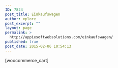 ```yaml
---
ID: 7824
post_title: Einkaufswagen
author: xplore
post_excerpt: ""
layout: page
permalink: >
  http://appiesoftwebsolutions.com/einkaufswagen/
published: true
post_date: 2015-02-06 10:54:13
---
```

[woocommerce_cart]